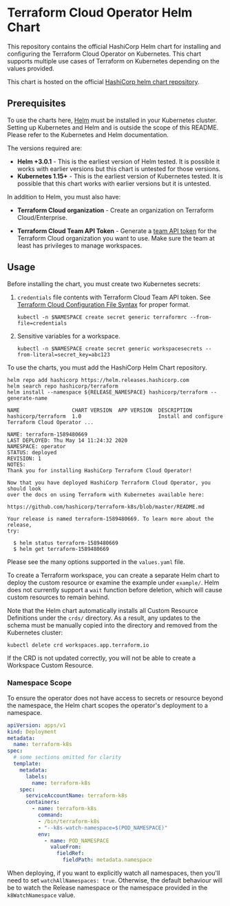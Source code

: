 # Terraform Cloud Operator Helm Chart

This repository contains the official HashiCorp Helm chart for installing and
configuring the Terraform Cloud Operator on Kubernetes. This chart supports
multiple use cases of Terraform on Kubernetes depending on the values provided.

This chart is hosted on the official [HashiCorp helm chart
repository](https://helm.releases.hashicorp.com).

## Prerequisites

To use the charts here, [Helm](https://helm.sh/) must be installed in your
Kubernetes cluster. Setting up Kubernetes and Helm and is outside the scope of
this README. Please refer to the Kubernetes and Helm documentation.

The versions required are:

- **Helm +3.0.1** - This is the earliest version of Helm tested. It is
  possible it works with earlier versions but this chart is untested for those
  versions.
- **Kubernetes 1.15+** - This is the earliest version of Kubernetes tested.
  It is possible that this chart works with earlier versions but it is
  untested.

In addition to Helm, you must also have:

- **Terraform Cloud organization** - Create an organization on Terraform
  Cloud/Enterprise.

- **Terraform Cloud Team API Token** - Generate a [team API
  token](https://www.terraform.io/docs/cloud/users-teams-organizations/api-tokens.html)
  for the Terraform Cloud organization you want to use. Make sure the team at
  least has privileges to manage workspaces.

## Usage

Before installing the chart, you must create two Kubernetes secrets:

1. `credentials` file contents with Terraform Cloud Team API token. See
   [Terraform Cloud Configuration File Syntax](https://www.terraform.io/docs/commands/cli-config.html)
   for proper format.

     ```shell
     kubectl -n $NAMESPACE create secret generic terraformrc --from-file=credentials
     ```

1. Sensitive variables for a workspace.

     ```shell
     kubectl -n $NAMESPACE create secret generic workspacesecrets --from-literal=secret_key=abc123
     ```

To use the charts, you must add the HashiCorp Helm Chart repository.

```shell
helm repo add hashicorp https://helm.releases.hashicorp.com
helm search repo hashicorp/terraform
helm install --namespace ${RELEASE_NAMESPACE} hashicorp/terraform --generate-name
```

```text
NAME                 CHART VERSION  APP VERSION  DESCRIPTION
hashicorp/terraform  1.0                         Install and configure Terraform Cloud Operator ...
```

```text
NAME: terraform-1589480669
LAST DEPLOYED: Thu May 14 11:24:32 2020
NAMESPACE: operator
STATUS: deployed
REVISION: 1
NOTES:
Thank you for installing HashiCorp Terraform Cloud Operator!

Now that you have deployed HashiCorp Terraform Cloud Operator, you should look
over the docs on using Terraform with Kubernetes available here:

https://github.com/hashicorp/terraform-k8s/blob/master/README.md

Your release is named terraform-1589480669. To learn more about the release,
try:

  $ helm status terraform-1589480669
  $ helm get terraform-1589480669
```

Please see the many options supported in the `values.yaml`
file.

To create a Terraform workspace, you can create a separate Helm chart to deploy
the custom resource or examine the example under `example/`. Helm does not
currently support a `wait` function before deletion, which will cause custom
resources to remain behind.

Note that the Helm chart automatically installs all Custom Resource Definitions
under the `crds/` directory. As a result, any updates to the schema must be
manually copied into the directory and removed from the Kubernetes cluster:

```shell
kubectl delete crd workspaces.app.terraform.io
```

If the CRD is not updated correctly, you will not be able to create a Workspace
Custom Resource.

### Namespace Scope

To ensure the operator does not have access to secrets or resource beyond the
namespace, the Helm chart scopes the operator's deployment to a namespace.

```yaml
apiVersion: apps/v1
kind: Deployment
metadata:
  name: terraform-k8s
spec:
  # some sections omitted for clarity
  template:
    metadata:
      labels:
        name: terraform-k8s
    spec:
      serviceAccountName: terraform-k8s
      containers:
        - name: terraform-k8s
          command:
          - /bin/terraform-k8s
          - "--k8s-watch-namespace=$(POD_NAMESPACE)"
          env:
            - name: POD_NAMESPACE
              valueFrom:
                fieldRef:
                  fieldPath: metadata.namespace
```

When deploying, if you want to explicitly watch all namespaces, then you'll need
to set `watchAllNamespaces: true`. Otherwise, the default behaviour will be to
watch the Release namespace or the namespace provided in the `k8WatchNamespace`
value.
